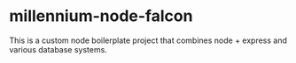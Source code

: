 # millennium-node-falcon
This is a custom node boilerplate project that combines node + express and various database systems.
